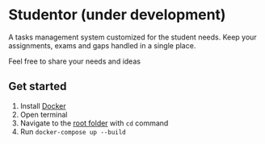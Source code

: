 # Studentor (under development)

A tasks management system customized for the student needs. Keep your assignments, exams and gaps handled in a single place.

Feel free to share your needs and ideas

## Get started

1) Install [Docker](https://www.docker.com/get-started)
2) Open terminal
2) Navigate to the [root folder](/) with `cd` command
3) Run `docker-compose up --build`
